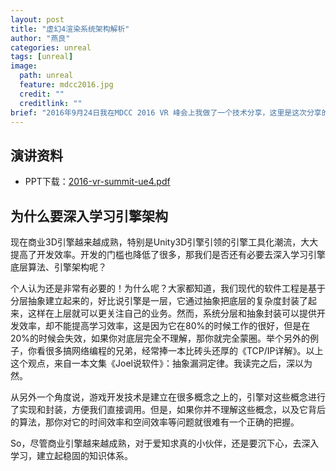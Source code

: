 ```yaml
---
layout: post
title: "虚幻4渲染系统架构解析"
author: "燕良"
categories: unreal
tags: [unreal]
image:
  path: unreal
  feature: mdcc2016.jpg
  credit: ""
  creditlink: ""
brief: "2016年9月24日我在MDCC 2016 VR 峰会上我做了一个技术分享，这里是这次分享的技术资料"
---
```


## 演讲资料

* PPT下载：[2016-vr-summit-ue4.pdf](/assets/pdf/2016-vr-summit-ue4.pdf)  


## 为什么要深入学习引擎架构

现在商业3D引擎越来越成熟，特别是Unity3D引擎引领的引擎工具化潮流，大大提高了开发效率。开发的门槛也降低了很多，那我们是否还有必要去深入学习引擎底层算法、引擎架构呢？

个人认为还是非常有必要的！为什么呢？大家都知道，我们现代的软件工程是基于分层抽象建立起来的，好比说引擎是一层，它通过抽象把底层的复杂度封装了起来，这样在上层就可以更关注自己的业务。然而，系统分层和抽象封装可以提供开发效率，却不能提高学习效率，这是因为它在80%的时候工作的很好，但是在20%的时候会失效，如果你对底层完全不理解，那你就完全蒙圈。举个另外的例子，你看很多搞网络编程的兄弟，经常捧一本比砖头还厚的《TCP/IP详解》。以上这个观点，来自一本文集《Joel说软件》：抽象漏洞定律。我读完之后，深以为然。

从另外一个角度说，游戏开发技术是建立在很多概念之上的，引擎对这些概念进行了实现和封装，方便我们直接调用。但是，如果你并不理解这些概念，以及它背后的算法，那你对它的时间效率和空间效率等问题就很难有一个正确的把握。

So，尽管商业引擎越来越成熟，对于爱知求真的小伙伴，还是要沉下心，去深入学习，建立起稳固的知识体系。